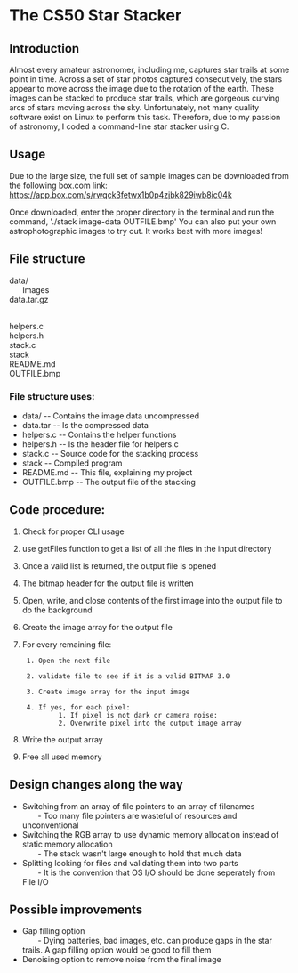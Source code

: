 # The CS50 Star Stacker

## Introduction

Almost every amateur astronomer, including me, captures star trails at some point in time. Across a set of star photos captured consecutively, the stars appear to move across the image due to the rotation of the earth. These images can be stacked to produce star trails, which are gorgeous curving arcs of stars moving across the sky. Unfortunately, not many quality software exist on Linux to perform this task. Therefore, due to my passion of astronomy, I coded a command-line star stacker using C.

## Usage

Due to the large size, the full set of sample images can be downloaded from the following box.com link:
https://app.box.com/s/rwqck3fetwx1b0p4zjbk829iwb8ic04k

Once downloaded, enter the proper directory in the terminal and run the command, './stack image-data OUTFILE.bmp'
You can also put your own astrophotographic images to try out. It works best with more images!

## File structure

data/
<br>
&nbsp;&nbsp;&nbsp;&nbsp;&nbsp;&nbsp;Images
<br>
data.tar.gz

<br>
helpers.c
<br>
helpers.h
<br>
stack.c
<br>
stack
<br>
README.md
<br>
OUTFILE.bmp

### File structure uses:
*   data/    -- Contains the image data uncompressed
*   data.tar -- Is the compressed data
*   helpers.c -- Contains the helper functions
*   helpers.h -- Is the header file for helpers.c
*   stack.c -- Source code for the stacking process
*   stack -- Compiled program
*   README.md -- This file, explaining my project
*   OUTFILE.bmp -- The output file of the stacking

## Code procedure:
1. Check for proper CLI usage

2. use getFiles function to get a list of all the files in the input directory

3. Once a valid list is returned, the output file is opened
4. The bitmap header for the output file is written
5. Open, write, and close contents of the first image into the output file to do the background

6. Create the image array for the output file

7. For every remaining file:

        1. Open the next file

        2. validate file to see if it is a valid BITMAP 3.0

        3. Create image array for the input image

        4. If yes, for each pixel:
                1. If pixel is not dark or camera noise:
                2. Overwrite pixel into the output image array
8. Write the output array

9. Free all used memory

## Design changes along the way

* Switching from an array of file pointers to an array of filenames<br>&nbsp;&nbsp;&nbsp;&nbsp;&nbsp;&nbsp;
        - Too many file pointers are wasteful of resources and unconventional
* Switching the RGB array to use dynamic memory allocation instead of static memory allocation<br>&nbsp;&nbsp;&nbsp;&nbsp;&nbsp;&nbsp;
        - The stack wasn't large enough to hold that much data
* Splitting looking for files and validating them into two parts<br>&nbsp;&nbsp;&nbsp;&nbsp;&nbsp;&nbsp;
        - It is the convention that OS I/O should be done seperately from File I/O

## Possible improvements

* Gap filling option <br>&nbsp;&nbsp;&nbsp;&nbsp;&nbsp;&nbsp;
        - Dying batteries, bad images, etc. can produce gaps in the star trails. A gap filling option would be good to fill them
* Denoising option to remove noise from the final image
